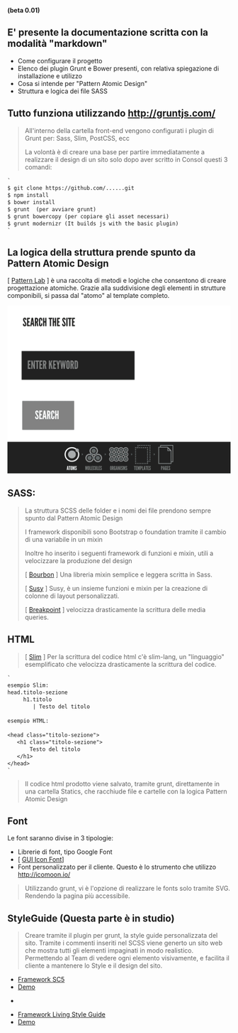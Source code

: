 **(beta 0.01)**

## E' presente la documentazione scritta con la modalità "markdown"
* Come configurare il progetto
* Elenco dei plugin Grunt e Bower presenti, con relativa spiegazione di installazione e utilizzo
* Cosa si intende per "Pattern Atomic Design"
* Struttura e logica dei file SASS

## Tutto funziona utilizzando http://gruntjs.com/
> All'interno della cartella front-end vengono configurati i plugin di Grunt per: Sass, Slim, PostCSS, ecc
> 
>La volontà è di creare una base per partire immediatamente a realizzare il design di un sito solo dopo aver scritto in Consol questi 3 comandi:

	`
	$ git clone https://github.com/......git
	$ npm install
	$ bower install
	$ grunt  (per avviare grunt)
	$ grunt bowercopy (per copiare gli asset necessari)
	$ grunt modernizr (It builds js with the basic plugin)
	` 
## La logica della struttura prende spunto da Pattern Atomic Design
[ [Pattern Lab](http://patternlab.io/) ] è una raccolta di metodi e logiche che consentono di creare progettazione atomiche. 
Grazie alla suddivisione degli elementi in strutture componibili, si passa dal "atomo" al template completo.

![Atomic design in one gif](https://raw.githubusercontent.com/immagimario/start-web-site/version-zero/assets/images/readme/atomic-gif-3.gif)


## SASS:
> La struttura SCSS delle folder e i nomi dei file prendono sempre spunto dal Pattern Atomic Design
>
> I framework disponibili sono Bootstrap o foundation tramite il cambio di una variabile in un mixin
>
> Inoltre ho inserito i seguenti framework di funzioni e mixin, utili a velocizzare la produzione del design
> 
> [ [Bourbon](http://bourbon.io/docs) ] Una libreria mixin semplice e leggera scritta in Sass.
>
> [ [Susy](http://susydocs.oddbird.net/) ] Susy, è un insieme funzioni e mixin per la creazione di colonne di layout personalizzati.
>
> [ [Breakpoint](https://github.com/at-import/breakpoint/wiki) ] velocizza drasticamente la scrittura delle media queries.

## HTML
> [ [Slim](http://slim-lang.com/) ] Per la scrittura del codice html c'è slim-lang, un "linguaggio" esemplificato che velocizza drasticamente la scrittura del codice.

	` 
	esempio Slim:
	head.titolo-sezione
	     h1.titolo
	        | Testo del titolo
	
	esempio HTML:
	
	<head class="titolo-sezione">
	   <h1 class="titolo-sezione">
	       Testo del titolo
	   </h1>
	</head>
	` 
	
> Il codice html prodotto viene salvato, tramite grunt, direttamente in una cartella Statics, che racchiude file e cartelle con la logica Pattern Atomic Design

## Font
Le font saranno divise in 3 tipologie:

* Librerie di font, tipo Google Font
* [ [GUI Icon Font](https://fortawesome.github.io/Font-Awesome/icons/)]
* Font personalizzato per il cliente. Questo è lo strumento che utilizzo http://icomoon.io/

> Utilizzando grunt, vi è l'opzione di realizzare le fonts solo tramite SVG. Rendendo la pagina più accessibile.

## StyleGuide (Questa parte è in studio)
> Creare tramite il plugin per grunt, la style guide personalizzata del sito.
Tramite i commenti inseriti nel SCSS viene generto un sito web che mostra tutti gli elementi impaginati in modo realistico.
Permettendo al Team di vedere ogni elemento visivamente, e facilita il cliente a mantenere lo Style e il design del sito.

* [Framework SC5](http://styleguide.sc5.io/)
* [Demo](http://demo.styleguide.sc5.io/)

-

* [Framework Living Style Guide](https://livingstyleguide.org/)
* [Demo](https://www.homify.de/assets/styleguide.html)
